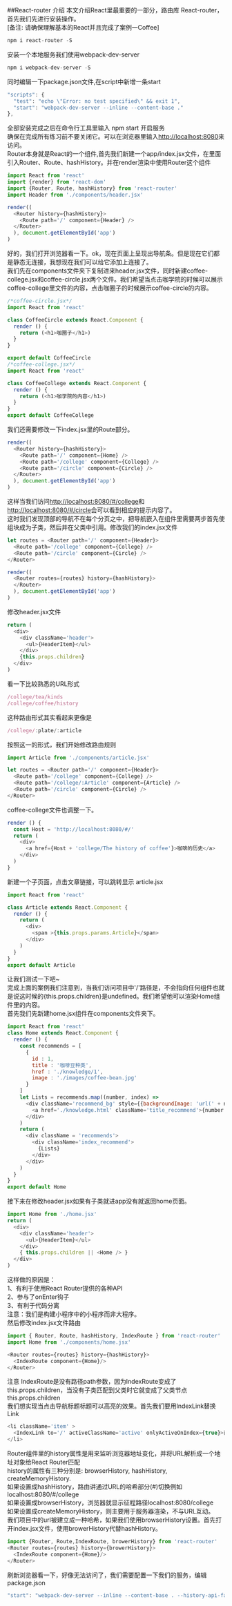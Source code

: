 ##React-router 介绍
本文介绍React里最重要的一部分，路由库 React-router，首先我们先进行安装操作。<br>
[备注: 请确保理解基本的React并且完成了案例一Coffee]
```Javascript
npm i react-router -S
```
安装一个本地服务我们使用webpack-dev-server
```Javascript
npm i webpack-dev-server -S
```
同时编辑一下package.json文件,在script中新增一条start
```Javascript
"scripts": {
  "test": "echo \"Error: no test specified\" && exit 1",
  "start": "webpack-dev-server --inline --content-base ."
},
```
全部安装完成之后在命令行工具里输入 npm start 开启服务<br>确保在完成所有练习前不要关闭它。可以在浏览器里输入[http://localhost:8080](http://localhost:8080)来访问。<br>
Router本身就是React的一个组件,首先我们新建一个app/index.jsx文件，在里面引入Router、Route、hashHistory。并在render渲染中使用Router这个组件
```Javascript
import React from 'react'
import {render} from 'react-dom'
import {Router, Route, hashHistory} from 'react-router'
import Header from './components/header.jsx'

render((
  <Router history={hashHistory}>
    <Route path='/' component={Header} />
  </Router>
  ), document.getElementById('app')
)

```
好的，我们打开浏览器看一下。ok，现在页面上呈现出导航条。但是现在它们都是静态无连接，我想现在我们可以给它添加上连接了。<br>
我们先在components文件夹下复制进来header.jsx文件，同时新建coffee-college.jsx和coffee-circle.jsx两个文件。我们希望当点击咖学院的时候可以展示coffee-college里文件的内容，点击咖圈子的时候展示coffee-circle的内容。
```Javascript
/*coffee-circle.jsx*/
import React from 'react'

class CoffeeCircle extends React.Component {
  render () {
    return (<h1>咖圈子</h1>)
  }
}

export default CoffeeCircle
/*coffee-college.jsx*/
import React from 'react'

class CoffeeCollege extends React.Component {
  render () {
    return (<h1>咖学院的内容</h1>)
  }
}
export default CoffeeCollege
```
我们还需要修改一下index.jsx里的Route部分。
```Javascript
render((
  <Router history={hashHistory}>
    <Route path='/' component={Home} />
    <Route path='/college' component={College} />
    <Route path='/circle' component={Circle} />
  </Router>
  ), document.getElementById('app')
)
```
这样当我们访问[http://localhost:8080/#/college](http://localhost:8080/#/college)和[http://localhost:8080/#/circle](http://localhost:8080/#/circle)会可以看到相应的提示内容了。<br/>
这时我们发现顶部的导航不在每个分页之中，把导航嵌入在组件里需要两步首先使组块成为子类，然后并在父类中引用。修改我们的index.jsx文件
```Javascript
let routes = <Router path='/' component={Header}>
  <Route path='/college' component={College} />
  <Route path='/circle' component={Circle} />
</Router>

render((
  <Router routes={routes} history={hashHistory}>
  </Router>
  ), document.getElementById('app')
)
```
修改header.jsx文件
```Javascript
return (
  <div>
    <div className='header'>
      <ul>{HeaderItem}</ul>
    </div>
    {this.props.children}
  </div>
)
```
看一下比较熟悉的URL形式
```Javascript
/college/tea/kinds
/college/coffee/history
```
这种路由形式其实看起来更像是
```javascript
/college/:plate/:article
```
按照这一的形式，我们开始修改路由规则
```Javascript
import Article from './components/article.jsx'

let routes = <Router path='/' component={Header}>
  <Route path='/college' component={College} />
  <Route path='/college/:Article' component={Article} />
  <Route path='/circle' component={Circle} />
</Router>
```
coffee-college文件也调整一下。
```javascript
render () {
  const Host = 'http://localhost:8080/#/'
  return (
    <div>
      <a href={Host + 'college/The history of coffee'}>咖啡的历史</a>
    </div>
  )
}
```
新建一个子页面，点击文章链接，可以跳转显示 article.jsx
```javascript
import React from 'react'

class Article extends React.Component {
  render () {
    return (
      <div>
        <span >{this.props.params.Article}</span>
      </div>
    )
  }
}
export default Article
```
让我们测试一下吧~<br>
完成上面的案例我们注意到，当我们访问项目中'/'路径是，不会指向任何组件也就是说这时候的{this.props.children}是undefined。我们希望他可以渲染Home组件里的内容。<br>
首先我们先新建home.jsx组件在components文件夹下。
```Javascript
import React from 'react'
class Home extends React.Component {
  render () {
    const recommends = [
      {
        id : 1,
        title : '咖啡豆种类',
        href : './knowledge/1',
        image : './images/coffee-bean.jpg'
      }
    ]
    let Lists = recommends.map((number, index) =>
      <div className='recommend_bg' style={{backgroundImage: 'url(' + number.image + ')'}}  key={index} >
        <a href='./knowledge.html' className='title_recommend'>{number.title}</a>
      </div>
    )
    return (
      <div className = 'recommends'>
        <div className='index_recommend'>
          {Lists}
        </div>
      </div>
    )
  }
}
export default Home
```

接下来在修改header.jsx如果有子类就进app没有就返回home页面。
```Javascript
import Home from './home.jsx'
return (
  <div>
    <div className='header'>
      <ul>{HeaderItem}</ul>
    </div>
    { this.props.children || <Home /> }
  </div>
)
```
这样做的原因是：<br/>
1、有利于使用React Router提供的各种API<br>
2、参与了onEnter钩子<br/>
3、有利于代码分离<br/>
注意：我们是构建小程序中的小程序而非大程序。<br/>
然后修改index.jsx文件路由
```Javascript
import { Router, Route, hashHistory, IndexRoute } from 'react-router'
import Home from './components/home.jsx'

<Router routes={routes} history={hashHistory}>
  <IndexRoute component={Home}/>
</Router>
```
注意 IndexRoute是没有路径path参数，因为IndexRoute变成了this.props.children，当没有子类匹配到父类时它就变成了父类节点this.props.children<br/>
我们想实现当点击导航标题标题可以高亮的效果。首先我们要用IndexLink替换Link
```Javascript
<li className='item' >
  <IndexLink to='/' activeClassName='active' onlyActiveOnIndex={true}>首页</IndexLink>
</li>
```
Router组件里的history属性是用来监听浏览器地址变化，并将URL解析成一个地址对象给React Router匹配<br/>
history的属性有三种分别是: browserHistory, hashHistory, createMemoryHistory.<br/>
如果设置成hashHistory，路由讲通过URL的哈希部分(#)切换例如 localhost:8080/#/college<br>
如果设置成browserHistory，浏览器就显示征程路径localhost:8080/college<br>
如果设置成createMemoryHistory，则主要用于服务器渲染，不与URL互动。<br/>
我们项目中的url被建立成一种哈希，如果我们使用browserHistory设置。首先打开index.jsx文件，使用browerHistory代替hashHistory。
```javascript
import {Router, Route,IndexRoute, browerHistory} from 'react-router'
<Router routes={routes} history={browerHistory}>
  <IndexRoute component={Home}/>
</Router>
```
刷新浏览器看一下，好像无法访问了，我们需要配置一下我们的服务，编辑package.json
```javascript
"start": "webpack-dev-server --inline --content-base . --history-api-fallback"
```
